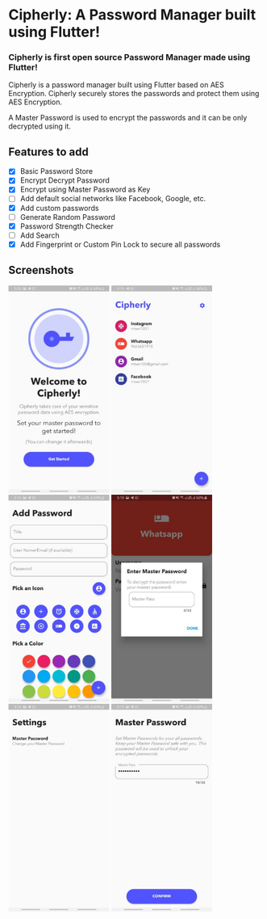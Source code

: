 # Cipherly: A Password Manager built using Flutter!

### Cipherly is first open source Password Manager made using Flutter!

Cipherly is a password manager built using Flutter based on AES Encryption. Cipherly securely stores the passwords and protect them using AES Encryption.

A Master Password is used to encrypt the passwords and it can be only decrypted using it.

## Features to add

- [x] Basic Password Store
- [x] Encrypt Decrypt Password
- [x] Encrypt using Master Password as Key
- [ ] Add default social networks like Facebook, Google, etc.
- [x] Add custom passwords
- [ ] Generate Random Password
- [x] Password Strength Checker
- [ ] Add Search
- [x] Add Fingerprint or Custom Pin Lock to secure all passwords

## Screenshots

<img src="/assets/Screenshots/6.jpg" width="200px" height="411px" /> 
<img src="/assets/Screenshots/1.jpg" width="200px" height="411px" />
<img src="/assets/Screenshots/2.jpg" width="200px" height="411px" />
<img src="/assets/Screenshots/3.jpg" width="200px" height="411px" />
<img src="/assets/Screenshots/4.jpg" width="200px" height="411px" />
<img src="/assets/Screenshots/5.jpg" width="200px" height="411px" />

